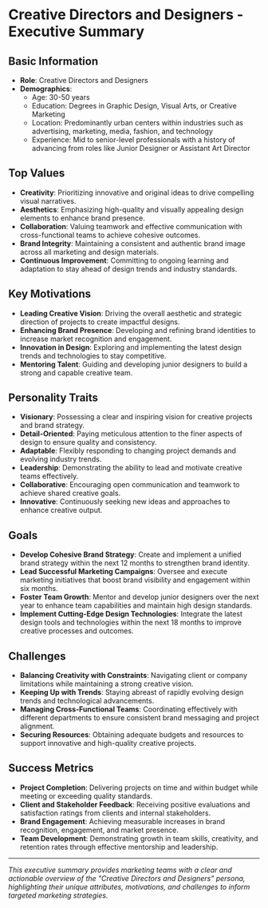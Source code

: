 # Creative Directors and Designers - Executive Summary

## Basic Information
- **Role**: Creative Directors and Designers
- **Demographics**: 
  - Age: 30-50 years
  - Education: Degrees in Graphic Design, Visual Arts, or Creative Marketing
  - Location: Predominantly urban centers within industries such as advertising, marketing, media, fashion, and technology
  - Experience: Mid to senior-level professionals with a history of advancing from roles like Junior Designer or Assistant Art Director

## Top Values
- **Creativity**: Prioritizing innovative and original ideas to drive compelling visual narratives.
- **Aesthetics**: Emphasizing high-quality and visually appealing design elements to enhance brand presence.
- **Collaboration**: Valuing teamwork and effective communication with cross-functional teams to achieve cohesive outcomes.
- **Brand Integrity**: Maintaining a consistent and authentic brand image across all marketing and design materials.
- **Continuous Improvement**: Committing to ongoing learning and adaptation to stay ahead of design trends and industry standards.

## Key Motivations
- **Leading Creative Vision**: Driving the overall aesthetic and strategic direction of projects to create impactful designs.
- **Enhancing Brand Presence**: Developing and refining brand identities to increase market recognition and engagement.
- **Innovation in Design**: Exploring and implementing the latest design trends and technologies to stay competitive.
- **Mentoring Talent**: Guiding and developing junior designers to build a strong and capable creative team.

## Personality Traits
- **Visionary**: Possessing a clear and inspiring vision for creative projects and brand strategy.
- **Detail-Oriented**: Paying meticulous attention to the finer aspects of design to ensure quality and consistency.
- **Adaptable**: Flexibly responding to changing project demands and evolving industry trends.
- **Leadership**: Demonstrating the ability to lead and motivate creative teams effectively.
- **Collaborative**: Encouraging open communication and teamwork to achieve shared creative goals.
- **Innovative**: Continuously seeking new ideas and approaches to enhance creative output.

## Goals
- **Develop Cohesive Brand Strategy**: Create and implement a unified brand strategy within the next 12 months to strengthen brand identity.
- **Lead Successful Marketing Campaigns**: Oversee and execute marketing initiatives that boost brand visibility and engagement within six months.
- **Foster Team Growth**: Mentor and develop junior designers over the next year to enhance team capabilities and maintain high design standards.
- **Implement Cutting-Edge Design Technologies**: Integrate the latest design tools and technologies within the next 18 months to improve creative processes and outcomes.

## Challenges
- **Balancing Creativity with Constraints**: Navigating client or company limitations while maintaining a strong creative vision.
- **Keeping Up with Trends**: Staying abreast of rapidly evolving design trends and technological advancements.
- **Managing Cross-Functional Teams**: Coordinating effectively with different departments to ensure consistent brand messaging and project alignment.
- **Securing Resources**: Obtaining adequate budgets and resources to support innovative and high-quality creative projects.

## Success Metrics
- **Project Completion**: Delivering projects on time and within budget while meeting or exceeding quality standards.
- **Client and Stakeholder Feedback**: Receiving positive evaluations and satisfaction ratings from clients and internal stakeholders.
- **Brand Engagement**: Achieving measurable increases in brand recognition, engagement, and market presence.
- **Team Development**: Demonstrating growth in team skills, creativity, and retention rates through effective mentorship and leadership.

---

*This executive summary provides marketing teams with a clear and actionable overview of the "Creative Directors and Designers" persona, highlighting their unique attributes, motivations, and challenges to inform targeted marketing strategies.*